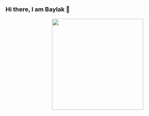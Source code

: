 ### Hi there, I am Baylak 👋



<p style="text-align:center">
<img src="https://user-images.githubusercontent.com/56039676/211144675-362918a8-b5ed-48cb-bb5e-fe5b3b02a3d1.gif" width="250" height="250"/>
</p>
